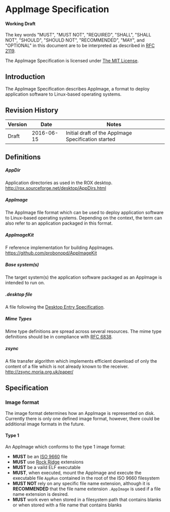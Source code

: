 # AppImage Specification

#### Working Draft

The key words "MUST", "MUST NOT", "REQUIRED", "SHALL", "SHALL NOT", "SHOULD", "SHOULD NOT", "RECOMMENDED", "MAY", and "OPTIONAL" in this document are to be interpreted as described in [RFC 2119](http://www.ietf.org/rfc/rfc2119.txt).

The AppImage Specification is licensed under [The MIT License](https://github.com/AppImage/Spec/blob/master/LICENSE).

## Introduction

The AppImage Specification describes AppImage, a format to deploy application software to Linux-based operating systems.

## Revision History

Version | Date | Notes
--- | --- | ---
Draft | 2016-06-15 | Initial draft of the AppImage Specification started

## Definitions

##### <a name="AppDir"></a>AppDir
Application directories as used in the ROX desktop. http://rox.sourceforge.net/desktop/AppDirs.html

##### <a name="AppImage"></a>AppImage
The AppImage file format which can be used to deploy application software to Linux-based operating systems. Depending on the context, the term can also refer to an application packaged in this format.

##### <a name="AppImageKit"></a>AppImageKit
F reference implementation for building AppImages. https://github.com/probonopd/AppImageKit

##### <a name="Base system"></a>Base system(s)
The target system(s) the application software packaged as an AppImage is intended to run on.

##### <a name="desktop file"></a>.desktop file
A file following the [Desktop Entry Specification](https://specifications.freedesktop.org/desktop-entry-spec/1.1/).

##### <a name="mimeTypes"></a>Mime Types
Mime type definitions are spread across several resources. The mime type definitions should be in compliance with [RFC 6838](http://tools.ietf.org/html/rfc6838).

##### <a name="zsync"></a>zsync
A file transfer algorithm which implements efficient download of only the content of a file which is not already known to the receiver. http://zsync.moria.org.uk/paper/

## Specification

### Image format

The image format determines how an AppImage is represented on disk. Currently there is only one defined image format, however, there could be additional image formats in the future.

#### Type 1

An AppImage which conforms to the type 1 image format:
* **MUST** be an [ISO 9660](http://www.ecma-international.org/publications/standards/Ecma-119.htm) file
* **MUST** use [Rock Ridge](http://www.ymi.com/ymi/sites/default/files/pdf/Rockridge.pdf) extensions
* **MUST** be a vaild ELF executable 
* **MUST**, when executed, mount the AppImage and execute the executable file `AppRun` contained in the root of the ISO 9660 filesystem
* **MUST NOT** rely on any specific file name extension, although it is **RECOMMENDED** that the file name extension `.AppImage` is used if a file name extension is desired.
* **MUST** work even when stored in a filesystem path that contains blanks or when stored with a file name that contains blanks

